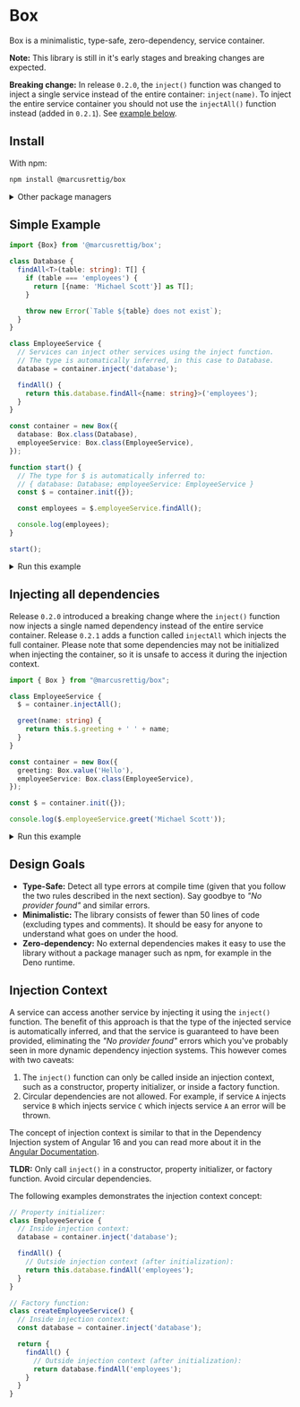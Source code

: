 # Box

Box is a minimalistic, type-safe, zero-dependency, service container.

**Note:** This library is still in it's early stages and breaking changes are expected.

**Breaking change:** In release `0.2.0`, the `inject()` function was changed to inject a single service instead of the entire container: `inject(name)`. To inject the entire service container you should not use the `injectAll()` function instead (added in `0.2.1`). See [example below](#injecting-all-dependencies).

## Install

With npm:
```sh
npm install @marcusrettig/box
```

<details>
  <summary>Other package managers</summary>
  <p>

With pnpm:

```sh
pnpm add @marcusrettig/box
```

With yarn:

```sh
yarn add @marcusrettig/box
```
  </p>
</details>

## Simple Example

```typescript
import {Box} from '@marcusrettig/box';

class Database {
  findAll<T>(table: string): T[] {
    if (table === 'employees') {
      return [{name: 'Michael Scott'}] as T[];
    }

    throw new Error(`Table ${table} does not exist`);
  }
}

class EmployeeService {
  // Services can inject other services using the inject function.
  // The type is automatically inferred, in this case to Database.
  database = container.inject('database');

  findAll() {
    return this.database.findAll<{name: string}>('employees');
  }
}

const container = new Box({
  database: Box.class(Database),
  employeeService: Box.class(EmployeeService),
});

function start() {
  // The type for $ is automatically inferred to:
  // { database: Database; employeeService: EmployeeService }
  const $ = container.init({});

  const employees = $.employeeService.findAll();

  console.log(employees);
}

start();
```

<details>
  <summary>Run this example</summary>
  <p>

```sh
npx tsx examples/simple.ts
```
</details>

## Injecting all dependencies

Release `0.2.0` introduced a breaking change where the `inject()` function now injects a single named dependency instead of the entire service container. Release `0.2.1` adds a function called `injectAll` which injects the full container. Please note that some dependencies may not be initialized when injecting the container, so it is unsafe to access it during the injection context.

```typescript
import { Box } from "@marcusrettig/box";

class EmployeeService {
  $ = container.injectAll();

  greet(name: string) {
    return this.$.greeting + ' ' + name;
  }
}

const container = new Box({
  greeting: Box.value('Hello'),
  employeeService: Box.class(EmployeeService),
});

const $ = container.init({});

console.log($.employeeService.greet('Michael Scott'));
```

<details>
  <summary>Run this example</summary>
  <p>

```sh
npx tsx examples/inject-all.ts
```
</details>

## Design Goals

- **Type-Safe:** Detect all type errors at compile time (given that you follow the two rules described in the next section). Say goodbye to *"No provider found"* and similar errors.
- **Minimalistic:** The library consists of fewer than 50 lines of code (excluding types and comments). It should be easy for anyone to understand what goes on under the hood.
- **Zero-dependency:** No external dependencies makes it easy to use the library without a package manager such as npm, for example in the Deno runtime.

## Injection Context

A service can access another service by injecting it using the `inject()` function. The benefit of this approach is that the type of the injected service is automatically inferred, and that the service is guaranteed to have been provided, eliminating the *"No provider found"* errors which you've probably seen in more dynamic dependency injection systems. This however comes with two caveats:

1. The `inject()` function can only be called inside an injection context, such as a constructor, property initializer, or inside a factory function.
2. Circular dependencies are not allowed. For example, if service `A` injects service `B` which injects service `C` which injects service `A` an error will be thrown.

The concept of injection context is similar to that in the Dependency Injection system of Angular 16 and you can read more about it in the [Angular Documentation](https://angular.io/guide/dependency-injection-context).

**TLDR:** Only call `inject()` in a constructor, property initializer, or factory function. Avoid circular dependencies.

The following examples demonstrates the injection context concept:

```typescript
// Property initializer:
class EmployeeService {
  // Inside injection context:
  database = container.inject('database');

  findAll() {
    // Outside injection context (after initialization):
    return this.database.findAll('employees');
  }
}

// Factory function:
class createEmployeeService() {
  // Inside injection context:
  const database = container.inject('database');

  return {
    findAll() {
      // Outside injection context (after initialization):
      return database.findAll('employees');
    }
  }
}
```
